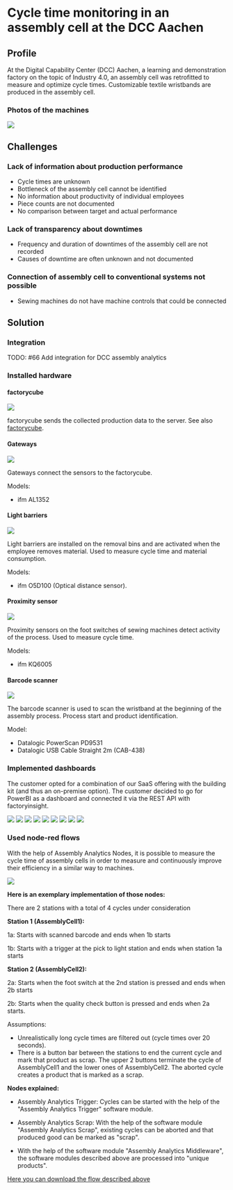 # Cycle time monitoring in an assembly cell at the DCC Aachen

## Profile

At the Digital Capability Center (DCC) Aachen, a learning and demonstration factory on the topic of Industry 4.0, an assembly cell was retrofitted to measure and optimize cycle times. Customizable textile wristbands are produced in the assembly cell.

### Photos of the machines

![](images/DCC-assembly-analytics.jpg)

## Challenges

### Lack of information about production performance

- Cycle times are unknown
- Bottleneck of the assembly cell cannot be identified
- No information about productivity of individual employees
- Piece counts are not documented
- No comparison between target and actual performance

### Lack of transparency about downtimes

- Frequency and duration of downtimes of the assembly cell are not recorded
- Causes of downtime are often unknown and not documented

### Connection of assembly cell to conventional systems not possible

- Sewing machines do not have machine controls that could be connected

## Solution

### Integration

TODO: #66 Add integration for DCC assembly analytics

### Installed hardware

#### factorycube

![](images/products/factorycube.png)

factorycube sends the collected production data to the server. See also [factorycube].

#### Gateways

![](images/products/gateway.png)

Gateways connect the sensors to the factorycube.

Models:

- ifm AL1352

#### Light barriers

![](images/products/lightbarrier_1.png)

Light barriers are installed on the removal bins and are activated when the employee removes material. Used to measure cycle time and material consumption.

Models:

- ifm O5D100 (Optical distance sensor).

#### Proximity sensor

![](images/products/proximity_1.jpg)

Proximity sensors on the foot switches of sewing machines detect activity of the process. Used to measure cycle time.

Models:

- ifm KQ6005

#### Barcode scanner

![](images/products/barcode_1.jpg)

The barcode scanner is used to scan the wristband at the beginning of the assembly process. Process start and product identification.

Model:

- Datalogic PowerScan PD9531
- Datalogic USB Cable Straight 2m (CAB-438)

### Implemented dashboards

The customer opted for a combination of our SaaS offering with the building kit (and thus an on-premise option). The customer decided to go for PowerBI as a dashboard and connected it via the REST API with factoryinsight.

![](images/dcc-assembly-analytics/1.png)
![](images/dcc-assembly-analytics/2.png)
![](images/dcc-assembly-analytics/3.png)
![](images/dcc-assembly-analytics/4.png)
![](images/dcc-assembly-analytics/5.png)
![](images/dcc-assembly-analytics/6.png)
![](images/dcc-assembly-analytics/7.png)
![](images/dcc-assembly-analytics/8.png)
![](images/dcc-assembly-analytics/9.png)

### Used node-red flows

With the help of Assembly Analytics Nodes, it is possible to measure the cycle time of assembly cells in order to measure and continuously improve their efficiency in a similar way to machines.

<img src="../edge/images/nodered_assemblyanalytics.png">

**Here is an exemplary implementation of those nodes:**

There are 2 stations with a total of 4 cycles under consideration

**Station 1 (AssemblyCell1):**

1a: Starts with scanned barcode and ends when 1b starts

1b: Starts with a trigger at the pick to light station and ends when station 1a starts

**Station 2 (AssemblyCell2):**

2a: Starts when the foot switch at the 2nd station is pressed and ends when 2b starts

2b: Starts when the quality check button is pressed and ends when 2a starts.

Assumptions:

- Unrealistically long cycle times are filtered out (cycle times over 20 seconds).
- There is a button bar between the stations to end the current cycle and mark that product as scrap. The upper 2 buttons terminate the cycle of AssemblyCell1 and the lower ones of AssemblyCell2. The aborted cycle creates a product that is marked as a scrap.

**Nodes explained:**

- Assembly Analytics Trigger: Cycles can be started with the help of the "Assembly Analytics Trigger" software module.

- Assembly Analytics Scrap: With the help of the software module "Assembly Analytics Scrap", existing cycles can be aborted and that produced good can be marked as "scrap".
- With the help of the software module "Assembly Analytics Middleware", the software modules described above are processed into "unique products".

[Here you can download the flow described above](../examples/flows/AssemblyAnalytics.json)

[factorycube]: (../edge/factorycube.md)
